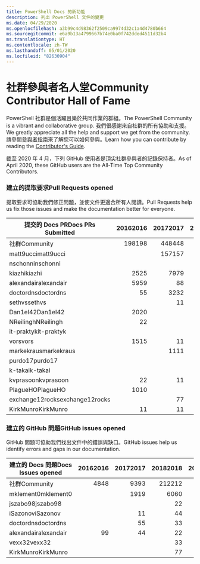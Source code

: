 ```yaml
---
title: PowerShell Docs 的新功能
description: 列出 PowerShell 文件的變更
ms.date: 04/29/2020
ms.openlocfilehash: a3b99c4d98362f2509ca9974d32c1a4d4780b664
ms.sourcegitcommit: e6a9b13a4799667b74e0ba0f742dded4511d32b4
ms.translationtype: HT
ms.contentlocale: zh-TW
ms.lasthandoff: 05/01/2020
ms.locfileid: "82630904"
---
```

# <a name="community-contributor-hall-of-fame"></a><span data-ttu-id="84b75-103">社群參與者名人堂</span><span class="sxs-lookup"><span data-stu-id="84b75-103">Community Contributor Hall of Fame</span></span>

<span data-ttu-id="84b75-104">PowerShell 社群是個活躍且樂於共同作業的群組。</span><span class="sxs-lookup"><span data-stu-id="84b75-104">The PowerShell Community is a vibrant and collaborative group.</span></span> <span data-ttu-id="84b75-105">我們很感謝來自社群的所有協助和支援。</span><span class="sxs-lookup"><span data-stu-id="84b75-105">We greatly appreciate all the help and support we get from the community.</span></span> <span data-ttu-id="84b75-106">請參閱[參與者指南][contrib]來了解您可以如何參與。</span><span class="sxs-lookup"><span data-stu-id="84b75-106">Learn how you can contribute by reading the [Contributor's Guide][contrib].</span></span>

<span data-ttu-id="84b75-107">截至 2020 年 4 月，下列 GitHub 使用者是頂尖社群參與者的記錄保持者。</span><span class="sxs-lookup"><span data-stu-id="84b75-107">As of April 2020, these GitHub users are the All-Time Top Community Contributors.</span></span>

### <a name="pull-requests-opened"></a><span data-ttu-id="84b75-108">建立的提取要求</span><span class="sxs-lookup"><span data-stu-id="84b75-108">Pull Requests opened</span></span>

<span data-ttu-id="84b75-109">提取要求可協助我們修正問題，並使文件更適合所有人閱讀。</span><span class="sxs-lookup"><span data-stu-id="84b75-109">Pull Requests help us fix those issues and make the documentation better for everyone.</span></span>

| <span data-ttu-id="84b75-110">提交的 Docs PR</span><span class="sxs-lookup"><span data-stu-id="84b75-110">Docs PRs Submitted</span></span> | <span data-ttu-id="84b75-111">2016</span><span class="sxs-lookup"><span data-stu-id="84b75-111">2016</span></span> | <span data-ttu-id="84b75-112">2017</span><span class="sxs-lookup"><span data-stu-id="84b75-112">2017</span></span> | <span data-ttu-id="84b75-113">2018</span><span class="sxs-lookup"><span data-stu-id="84b75-113">2018</span></span> | <span data-ttu-id="84b75-114">2019</span><span class="sxs-lookup"><span data-stu-id="84b75-114">2019</span></span> | <span data-ttu-id="84b75-115">2020</span><span class="sxs-lookup"><span data-stu-id="84b75-115">2020</span></span> | <span data-ttu-id="84b75-116">總計</span><span class="sxs-lookup"><span data-stu-id="84b75-116">Grand Total</span></span> |
| ------------------ | ---: | ---: | ---: | ---: | ---: | ----------: |
| <span data-ttu-id="84b75-117">社群</span><span class="sxs-lookup"><span data-stu-id="84b75-117">Community</span></span>          |  <span data-ttu-id="84b75-118">198</span><span class="sxs-lookup"><span data-stu-id="84b75-118">198</span></span> |  <span data-ttu-id="84b75-119">448</span><span class="sxs-lookup"><span data-stu-id="84b75-119">448</span></span> |  <span data-ttu-id="84b75-120">468</span><span class="sxs-lookup"><span data-stu-id="84b75-120">468</span></span> |  <span data-ttu-id="84b75-121">322</span><span class="sxs-lookup"><span data-stu-id="84b75-121">322</span></span> |   <span data-ttu-id="84b75-122">38</span><span class="sxs-lookup"><span data-stu-id="84b75-122">38</span></span> |        <span data-ttu-id="84b75-123">1477</span><span class="sxs-lookup"><span data-stu-id="84b75-123">1477</span></span> |
| <span data-ttu-id="84b75-124">matt9ucci</span><span class="sxs-lookup"><span data-stu-id="84b75-124">matt9ucci</span></span>          |      |  <span data-ttu-id="84b75-125">157</span><span class="sxs-lookup"><span data-stu-id="84b75-125">157</span></span> |   <span data-ttu-id="84b75-126">80</span><span class="sxs-lookup"><span data-stu-id="84b75-126">80</span></span> |   <span data-ttu-id="84b75-127">30</span><span class="sxs-lookup"><span data-stu-id="84b75-127">30</span></span> |      |         <span data-ttu-id="84b75-128">267</span><span class="sxs-lookup"><span data-stu-id="84b75-128">267</span></span> |
| <span data-ttu-id="84b75-129">nschonni</span><span class="sxs-lookup"><span data-stu-id="84b75-129">nschonni</span></span>           |      |      |   <span data-ttu-id="84b75-130">14</span><span class="sxs-lookup"><span data-stu-id="84b75-130">14</span></span> |  <span data-ttu-id="84b75-131">138</span><span class="sxs-lookup"><span data-stu-id="84b75-131">138</span></span> |      |         <span data-ttu-id="84b75-132">152</span><span class="sxs-lookup"><span data-stu-id="84b75-132">152</span></span> |
| <span data-ttu-id="84b75-133">kiazhi</span><span class="sxs-lookup"><span data-stu-id="84b75-133">kiazhi</span></span>             |   <span data-ttu-id="84b75-134">25</span><span class="sxs-lookup"><span data-stu-id="84b75-134">25</span></span> |   <span data-ttu-id="84b75-135">79</span><span class="sxs-lookup"><span data-stu-id="84b75-135">79</span></span> |   <span data-ttu-id="84b75-136">12</span><span class="sxs-lookup"><span data-stu-id="84b75-136">12</span></span> |      |      |         <span data-ttu-id="84b75-137">116</span><span class="sxs-lookup"><span data-stu-id="84b75-137">116</span></span> |
| <span data-ttu-id="84b75-138">alexandair</span><span class="sxs-lookup"><span data-stu-id="84b75-138">alexandair</span></span>         |   <span data-ttu-id="84b75-139">59</span><span class="sxs-lookup"><span data-stu-id="84b75-139">59</span></span> |    <span data-ttu-id="84b75-140">8</span><span class="sxs-lookup"><span data-stu-id="84b75-140">8</span></span> |   <span data-ttu-id="84b75-141">26</span><span class="sxs-lookup"><span data-stu-id="84b75-141">26</span></span> |    <span data-ttu-id="84b75-142">2</span><span class="sxs-lookup"><span data-stu-id="84b75-142">2</span></span> |    <span data-ttu-id="84b75-143">1</span><span class="sxs-lookup"><span data-stu-id="84b75-143">1</span></span> |          <span data-ttu-id="84b75-144">96</span><span class="sxs-lookup"><span data-stu-id="84b75-144">96</span></span> |
| <span data-ttu-id="84b75-145">doctordns</span><span class="sxs-lookup"><span data-stu-id="84b75-145">doctordns</span></span>          |    <span data-ttu-id="84b75-146">5</span><span class="sxs-lookup"><span data-stu-id="84b75-146">5</span></span> |   <span data-ttu-id="84b75-147">32</span><span class="sxs-lookup"><span data-stu-id="84b75-147">32</span></span> |   <span data-ttu-id="84b75-148">20</span><span class="sxs-lookup"><span data-stu-id="84b75-148">20</span></span> |    <span data-ttu-id="84b75-149">7</span><span class="sxs-lookup"><span data-stu-id="84b75-149">7</span></span> |    <span data-ttu-id="84b75-150">2</span><span class="sxs-lookup"><span data-stu-id="84b75-150">2</span></span> |          <span data-ttu-id="84b75-151">66</span><span class="sxs-lookup"><span data-stu-id="84b75-151">66</span></span> |
| <span data-ttu-id="84b75-152">sethvs</span><span class="sxs-lookup"><span data-stu-id="84b75-152">sethvs</span></span>             |      |    <span data-ttu-id="84b75-153">1</span><span class="sxs-lookup"><span data-stu-id="84b75-153">1</span></span> |   <span data-ttu-id="84b75-154">44</span><span class="sxs-lookup"><span data-stu-id="84b75-154">44</span></span> |      |      |          <span data-ttu-id="84b75-155">45</span><span class="sxs-lookup"><span data-stu-id="84b75-155">45</span></span> |
| <span data-ttu-id="84b75-156">Dan1el42</span><span class="sxs-lookup"><span data-stu-id="84b75-156">Dan1el42</span></span>           |   <span data-ttu-id="84b75-157">20</span><span class="sxs-lookup"><span data-stu-id="84b75-157">20</span></span> |      |      |      |      |          <span data-ttu-id="84b75-158">20</span><span class="sxs-lookup"><span data-stu-id="84b75-158">20</span></span> |
| <span data-ttu-id="84b75-159">NReilingh</span><span class="sxs-lookup"><span data-stu-id="84b75-159">NReilingh</span></span>          |    <span data-ttu-id="84b75-160">2</span><span class="sxs-lookup"><span data-stu-id="84b75-160">2</span></span> |      |   <span data-ttu-id="84b75-161">13</span><span class="sxs-lookup"><span data-stu-id="84b75-161">13</span></span> |    <span data-ttu-id="84b75-162">3</span><span class="sxs-lookup"><span data-stu-id="84b75-162">3</span></span> |      |          <span data-ttu-id="84b75-163">18</span><span class="sxs-lookup"><span data-stu-id="84b75-163">18</span></span> |
| <span data-ttu-id="84b75-164">it-praktyk</span><span class="sxs-lookup"><span data-stu-id="84b75-164">it-praktyk</span></span>         |      |      |   <span data-ttu-id="84b75-165">16</span><span class="sxs-lookup"><span data-stu-id="84b75-165">16</span></span> |    <span data-ttu-id="84b75-166">1</span><span class="sxs-lookup"><span data-stu-id="84b75-166">1</span></span> |      |          <span data-ttu-id="84b75-167">17</span><span class="sxs-lookup"><span data-stu-id="84b75-167">17</span></span> |
| <span data-ttu-id="84b75-168">vors</span><span class="sxs-lookup"><span data-stu-id="84b75-168">vors</span></span>               |   <span data-ttu-id="84b75-169">15</span><span class="sxs-lookup"><span data-stu-id="84b75-169">15</span></span> |    <span data-ttu-id="84b75-170">1</span><span class="sxs-lookup"><span data-stu-id="84b75-170">1</span></span> |      |      |      |          <span data-ttu-id="84b75-171">16</span><span class="sxs-lookup"><span data-stu-id="84b75-171">16</span></span> |
| <span data-ttu-id="84b75-172">markekraus</span><span class="sxs-lookup"><span data-stu-id="84b75-172">markekraus</span></span>         |      |   <span data-ttu-id="84b75-173">11</span><span class="sxs-lookup"><span data-stu-id="84b75-173">11</span></span> |    <span data-ttu-id="84b75-174">5</span><span class="sxs-lookup"><span data-stu-id="84b75-174">5</span></span> |      |      |          <span data-ttu-id="84b75-175">16</span><span class="sxs-lookup"><span data-stu-id="84b75-175">16</span></span> |
| <span data-ttu-id="84b75-176">purdo17</span><span class="sxs-lookup"><span data-stu-id="84b75-176">purdo17</span></span>            |      |      |   <span data-ttu-id="84b75-177">13</span><span class="sxs-lookup"><span data-stu-id="84b75-177">13</span></span> |      |      |          <span data-ttu-id="84b75-178">13</span><span class="sxs-lookup"><span data-stu-id="84b75-178">13</span></span> |
| <span data-ttu-id="84b75-179">k-takai</span><span class="sxs-lookup"><span data-stu-id="84b75-179">k-takai</span></span>            |      |      |    <span data-ttu-id="84b75-180">5</span><span class="sxs-lookup"><span data-stu-id="84b75-180">5</span></span> |    <span data-ttu-id="84b75-181">1</span><span class="sxs-lookup"><span data-stu-id="84b75-181">1</span></span> |    <span data-ttu-id="84b75-182">7</span><span class="sxs-lookup"><span data-stu-id="84b75-182">7</span></span> |          <span data-ttu-id="84b75-183">13</span><span class="sxs-lookup"><span data-stu-id="84b75-183">13</span></span> |
| <span data-ttu-id="84b75-184">kvprasoon</span><span class="sxs-lookup"><span data-stu-id="84b75-184">kvprasoon</span></span>          |    <span data-ttu-id="84b75-185">2</span><span class="sxs-lookup"><span data-stu-id="84b75-185">2</span></span> |    <span data-ttu-id="84b75-186">1</span><span class="sxs-lookup"><span data-stu-id="84b75-186">1</span></span> |    <span data-ttu-id="84b75-187">7</span><span class="sxs-lookup"><span data-stu-id="84b75-187">7</span></span> |    <span data-ttu-id="84b75-188">2</span><span class="sxs-lookup"><span data-stu-id="84b75-188">2</span></span> |      |          <span data-ttu-id="84b75-189">12</span><span class="sxs-lookup"><span data-stu-id="84b75-189">12</span></span> |
| <span data-ttu-id="84b75-190">PlagueHO</span><span class="sxs-lookup"><span data-stu-id="84b75-190">PlagueHO</span></span>           |   <span data-ttu-id="84b75-191">10</span><span class="sxs-lookup"><span data-stu-id="84b75-191">10</span></span> |      |      |    <span data-ttu-id="84b75-192">1</span><span class="sxs-lookup"><span data-stu-id="84b75-192">1</span></span> |      |          <span data-ttu-id="84b75-193">11</span><span class="sxs-lookup"><span data-stu-id="84b75-193">11</span></span> |
| <span data-ttu-id="84b75-194">exchange12rocks</span><span class="sxs-lookup"><span data-stu-id="84b75-194">exchange12rocks</span></span>    |      |    <span data-ttu-id="84b75-195">7</span><span class="sxs-lookup"><span data-stu-id="84b75-195">7</span></span> |    <span data-ttu-id="84b75-196">3</span><span class="sxs-lookup"><span data-stu-id="84b75-196">3</span></span> |      |      |          <span data-ttu-id="84b75-197">10</span><span class="sxs-lookup"><span data-stu-id="84b75-197">10</span></span> |
| <span data-ttu-id="84b75-198">KirkMunro</span><span class="sxs-lookup"><span data-stu-id="84b75-198">KirkMunro</span></span>          |    <span data-ttu-id="84b75-199">1</span><span class="sxs-lookup"><span data-stu-id="84b75-199">1</span></span> |    <span data-ttu-id="84b75-200">1</span><span class="sxs-lookup"><span data-stu-id="84b75-200">1</span></span> |    <span data-ttu-id="84b75-201">2</span><span class="sxs-lookup"><span data-stu-id="84b75-201">2</span></span> |    <span data-ttu-id="84b75-202">6</span><span class="sxs-lookup"><span data-stu-id="84b75-202">6</span></span> |      |          <span data-ttu-id="84b75-203">10</span><span class="sxs-lookup"><span data-stu-id="84b75-203">10</span></span> |

### <a name="github-issues-opened"></a><span data-ttu-id="84b75-204">建立的 GitHub 問題</span><span class="sxs-lookup"><span data-stu-id="84b75-204">GitHub issues opened</span></span>

<span data-ttu-id="84b75-205">GitHub 問題可協助我們找出文件中的錯誤與缺口。</span><span class="sxs-lookup"><span data-stu-id="84b75-205">GitHub issues help us identify errors and gaps in our documentation.</span></span>

| <span data-ttu-id="84b75-206">建立的 Docs 問題</span><span class="sxs-lookup"><span data-stu-id="84b75-206">Docs Issues opened</span></span> | <span data-ttu-id="84b75-207">2016</span><span class="sxs-lookup"><span data-stu-id="84b75-207">2016</span></span> | <span data-ttu-id="84b75-208">2017</span><span class="sxs-lookup"><span data-stu-id="84b75-208">2017</span></span> | <span data-ttu-id="84b75-209">2018</span><span class="sxs-lookup"><span data-stu-id="84b75-209">2018</span></span> | <span data-ttu-id="84b75-210">2019</span><span class="sxs-lookup"><span data-stu-id="84b75-210">2019</span></span> | <span data-ttu-id="84b75-211">2020</span><span class="sxs-lookup"><span data-stu-id="84b75-211">2020</span></span> | <span data-ttu-id="84b75-212">總計</span><span class="sxs-lookup"><span data-stu-id="84b75-212">Grand Total</span></span> |
| ------------------ | ---: | ---: | ---: | ---: | ---: | ----------: |
| <span data-ttu-id="84b75-213">社群</span><span class="sxs-lookup"><span data-stu-id="84b75-213">Community</span></span>          |   <span data-ttu-id="84b75-214">48</span><span class="sxs-lookup"><span data-stu-id="84b75-214">48</span></span> |   <span data-ttu-id="84b75-215">93</span><span class="sxs-lookup"><span data-stu-id="84b75-215">93</span></span> |  <span data-ttu-id="84b75-216">212</span><span class="sxs-lookup"><span data-stu-id="84b75-216">212</span></span> |  <span data-ttu-id="84b75-217">575</span><span class="sxs-lookup"><span data-stu-id="84b75-217">575</span></span> |  <span data-ttu-id="84b75-218">212</span><span class="sxs-lookup"><span data-stu-id="84b75-218">212</span></span> |        <span data-ttu-id="84b75-219">1152</span><span class="sxs-lookup"><span data-stu-id="84b75-219">1152</span></span> |
| <span data-ttu-id="84b75-220">mklement0</span><span class="sxs-lookup"><span data-stu-id="84b75-220">mklement0</span></span>          |      |   <span data-ttu-id="84b75-221">19</span><span class="sxs-lookup"><span data-stu-id="84b75-221">19</span></span> |   <span data-ttu-id="84b75-222">60</span><span class="sxs-lookup"><span data-stu-id="84b75-222">60</span></span> |   <span data-ttu-id="84b75-223">56</span><span class="sxs-lookup"><span data-stu-id="84b75-223">56</span></span> |   <span data-ttu-id="84b75-224">26</span><span class="sxs-lookup"><span data-stu-id="84b75-224">26</span></span> |         <span data-ttu-id="84b75-225">161</span><span class="sxs-lookup"><span data-stu-id="84b75-225">161</span></span> |
| <span data-ttu-id="84b75-226">jszabo98</span><span class="sxs-lookup"><span data-stu-id="84b75-226">jszabo98</span></span>           |      |      |    <span data-ttu-id="84b75-227">2</span><span class="sxs-lookup"><span data-stu-id="84b75-227">2</span></span> |   <span data-ttu-id="84b75-228">15</span><span class="sxs-lookup"><span data-stu-id="84b75-228">15</span></span> |    <span data-ttu-id="84b75-229">3</span><span class="sxs-lookup"><span data-stu-id="84b75-229">3</span></span> |          <span data-ttu-id="84b75-230">20</span><span class="sxs-lookup"><span data-stu-id="84b75-230">20</span></span> |
| <span data-ttu-id="84b75-231">iSazonov</span><span class="sxs-lookup"><span data-stu-id="84b75-231">iSazonov</span></span>           |      |    <span data-ttu-id="84b75-232">1</span><span class="sxs-lookup"><span data-stu-id="84b75-232">1</span></span> |    <span data-ttu-id="84b75-233">4</span><span class="sxs-lookup"><span data-stu-id="84b75-233">4</span></span> |   <span data-ttu-id="84b75-234">10</span><span class="sxs-lookup"><span data-stu-id="84b75-234">10</span></span> |    <span data-ttu-id="84b75-235">4</span><span class="sxs-lookup"><span data-stu-id="84b75-235">4</span></span> |          <span data-ttu-id="84b75-236">19</span><span class="sxs-lookup"><span data-stu-id="84b75-236">19</span></span> |
| <span data-ttu-id="84b75-237">doctordns</span><span class="sxs-lookup"><span data-stu-id="84b75-237">doctordns</span></span>          |      |    <span data-ttu-id="84b75-238">5</span><span class="sxs-lookup"><span data-stu-id="84b75-238">5</span></span> |    <span data-ttu-id="84b75-239">3</span><span class="sxs-lookup"><span data-stu-id="84b75-239">3</span></span> |    <span data-ttu-id="84b75-240">5</span><span class="sxs-lookup"><span data-stu-id="84b75-240">5</span></span> |    <span data-ttu-id="84b75-241">4</span><span class="sxs-lookup"><span data-stu-id="84b75-241">4</span></span> |          <span data-ttu-id="84b75-242">17</span><span class="sxs-lookup"><span data-stu-id="84b75-242">17</span></span> |
| <span data-ttu-id="84b75-243">alexandair</span><span class="sxs-lookup"><span data-stu-id="84b75-243">alexandair</span></span>         |    <span data-ttu-id="84b75-244">9</span><span class="sxs-lookup"><span data-stu-id="84b75-244">9</span></span> |    <span data-ttu-id="84b75-245">4</span><span class="sxs-lookup"><span data-stu-id="84b75-245">4</span></span> |    <span data-ttu-id="84b75-246">2</span><span class="sxs-lookup"><span data-stu-id="84b75-246">2</span></span> |      |      |          <span data-ttu-id="84b75-247">15</span><span class="sxs-lookup"><span data-stu-id="84b75-247">15</span></span> |
| <span data-ttu-id="84b75-248">vexx32</span><span class="sxs-lookup"><span data-stu-id="84b75-248">vexx32</span></span>             |      |      |    <span data-ttu-id="84b75-249">3</span><span class="sxs-lookup"><span data-stu-id="84b75-249">3</span></span> |   <span data-ttu-id="84b75-250">11</span><span class="sxs-lookup"><span data-stu-id="84b75-250">11</span></span> |      |          <span data-ttu-id="84b75-251">14</span><span class="sxs-lookup"><span data-stu-id="84b75-251">14</span></span> |
| <span data-ttu-id="84b75-252">KirkMunro</span><span class="sxs-lookup"><span data-stu-id="84b75-252">KirkMunro</span></span>          |      |      |    <span data-ttu-id="84b75-253">7</span><span class="sxs-lookup"><span data-stu-id="84b75-253">7</span></span> |    <span data-ttu-id="84b75-254">7</span><span class="sxs-lookup"><span data-stu-id="84b75-254">7</span></span> |      |          <span data-ttu-id="84b75-255">14</span><span class="sxs-lookup"><span data-stu-id="84b75-255">14</span></span> |

<!-- Link references -->
[contrib]: contributing/overview.md